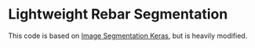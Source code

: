 # Lightweight Rebar Segmentation

This code is based on [Image Segmentation Keras](https://github.com/divamgupta/image-segmentation-keras), but is heavily modified.
